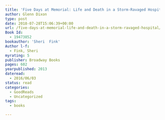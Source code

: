 ```yaml
---
title: 'Five Days at Memorial: Life and Death in a Storm-Ravaged Hospital'
author: Glenn Dixon
type: post
date: 2018-07-28T15:06:39+00:00
url: /five-days-at-memorial-life-and-death-in-a-storm-ravaged-hospital/
Book Id:
  - 19473852
bookauthor: 'Sheri  Fink'
Author l-f:
  - Fink, Sheri
myrating: 5
publisher: Broadway Books
pages: 602
yearpublished: 2013
dateread:
  - 2016/06/03
status: read
categories:
  - GoodReads
  - Uncategorized
tags:
  - books

---
```

